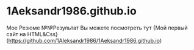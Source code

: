 # 1Aeksandr1986.github.io

Мое Резюме
№№Результат Вы можете посмотреть тут
{Мой первый сайт на HTML&Css} (https://github.com/1Aleksandr1986/1Aeksandr1986.github.io)
